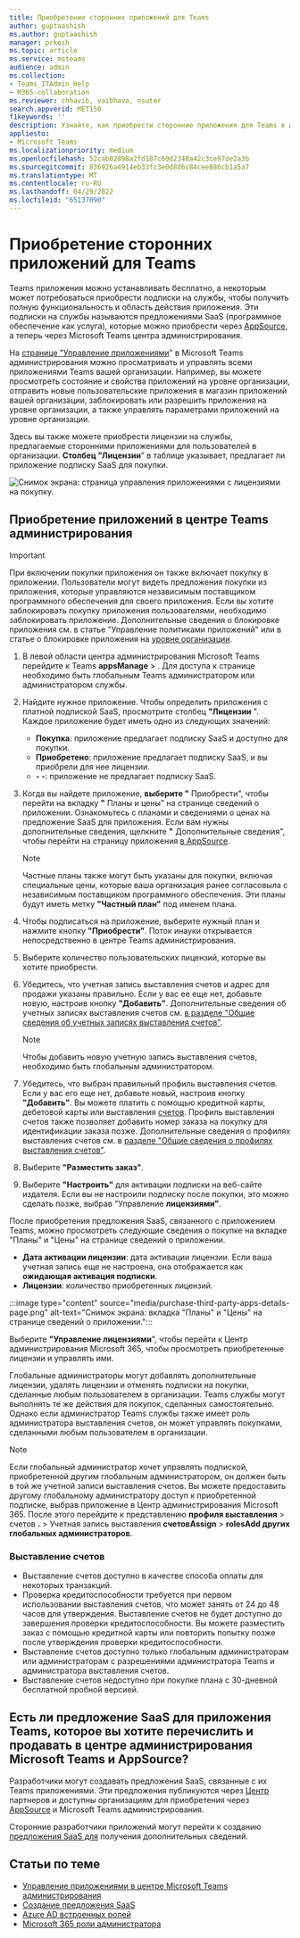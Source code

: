 ```yaml
---
title: Приобретение сторонних приложений для Teams
author: guptaashish
ms.author: guptaashish
manager: prkosh
ms.topic: article
ms.service: msteams
audience: admin
ms.collection:
- Teams_ITAdmin_Help
- M365-collaboration
ms.reviewer: chhavib, vaibhava, nsuter
search.appverid: MET150
f1keywords: ''
description: Узнайте, как приобрести сторонние приложения для Teams в центре Microsoft Teams администрирования.
appliesto:
- Microsoft Teams
ms.localizationpriority: medium
ms.openlocfilehash: 52cab02898a2fd187c60d2348a42c3ce97de2a3b
ms.sourcegitcommit: 836926a4914eb33fc3e0d8d6c84cee886cb1a5a7
ms.translationtype: MT
ms.contentlocale: ru-RU
ms.lasthandoff: 04/29/2022
ms.locfileid: "65137090"
---
```

# <a name="purchase-third-party-apps-for-teams"></a>Приобретение сторонних приложений для Teams

Teams приложения можно устанавливать бесплатно, а некоторым может потребоваться приобрести подписки на службы, чтобы получить полную функциональность и область действия приложения. Эти подписки на службы называются предложениями SaaS (программное обеспечение как услуга), которые можно приобрести через [AppSource](https://appsource.microsoft.com/), а теперь через Microsoft Teams центра администрирования.

На [странице "Управление приложениями](manage-apps.md)" в Microsoft Teams администрирования можно просматривать и управлять всеми приложениями Teams вашей организации. Например, вы можете просмотреть состояние и свойства приложений на уровне организации, отправить новые пользовательские приложения в магазин приложений вашей организации, заблокировать или разрешить приложения на уровне организации, а также управлять параметрами приложений на уровне организации.

Здесь вы также можете приобрести лицензии на службы, предлагаемые сторонними приложениями для пользователей в организации. **Столбец "Лицензии**" в таблице указывает, предлагает ли приложение подписку SaaS для покупки.

![Снимок экрана: страница управления приложениями с лицензиями на покупку.](media/manage-apps-new-page.png)

## <a name="purchase-apps-in-the-teams-admin-center"></a>Приобретение приложений в центре Teams администрирования

> [!IMPORTANT]
> При включении покупки приложения он также включает покупку в приложении. Пользователи могут видеть предложения покупки из приложения, которые управляются независимым поставщиком программного обеспечения для своего приложения. Если вы хотите заблокировать покупку приложения пользователями, необходимо заблокировать приложение. Дополнительные сведения о блокировке приложения см. в статье [](app-policies.md) "Управление политиками приложений" или в статье о блокировке приложения на [уровне организации](manage-apps.md#allow-and-block-apps).

1. В левой области центра администрирования Microsoft Teams перейдите к Teams **appsManage** > . Для доступа к странице необходимо быть глобальным Teams администратором или администратором службы.
1. Найдите нужное приложение. Чтобы определить приложения с платной подпиской SaaS, просмотрите столбец **"Лицензии** ". Каждое приложение будет иметь одно из следующих значений:
    - **Покупка**: приложение предлагает подписку SaaS и доступно для покупки.  
    - **Приобретено**: приложение предлагает подписку SaaS, и вы приобрели для нее лицензии.
    - **- -**: приложение не предлагает подписку SaaS.
1. Когда вы найдете приложение, **выберите "** Приобрести", чтобы перейти на вкладку **"** Планы и цены" на странице сведений о приложении. Ознакомьтесь с планами и сведениями о ценах на предложение SaaS для приложения. Если вам нужны дополнительные сведения, щелкните **"** Дополнительные сведения", чтобы перейти на страницу приложения [в AppSource](https://appsource.microsoft.com/).

   > [!NOTE]
   > Частные планы также могут быть указаны для покупки, включая специальные цены, которые ваша организация ранее согласовыла с независимым поставщиком программного обеспечения. Эти планы будут иметь метку **"Частный план"** под именем плана.

1. Чтобы подписаться на приложение, выберите нужный план и нажмите кнопку **"Приобрести"**. Поток инауки открывается непосредственно в центре Teams администрирования.

1. Выберите количество пользовательских лицензий, которые вы хотите приобрести.
1. Убедитесь, что учетная запись выставления счетов и адрес для продажи указаны правильно. Если у вас ее еще нет, добавьте новую, настроив кнопку **"Добавить"**. Дополнительные сведения об учетных записях выставления счетов см. [в разделе "Общие сведения об учетных записях выставления счетов"](/microsoft-365/commerce/manage-billing-accounts).

   > [!NOTE]
   > Чтобы добавить новую учетную запись выставления счетов, необходимо быть глобальным администратором.

1. Убедитесь, что выбран правильный профиль выставления счетов. Если у вас его еще нет, добавьте новый, настроив кнопку **"Добавить"**. Вы можете платить с помощью кредитной карты, дебетовой карты или выставления [счетов](#invoice-billing). Профиль выставления счетов также позволяет добавить номер заказа на покупку для идентификации заказа позже. Дополнительные сведения о профилях выставления счетов см. в [разделе "Общие сведения о профилях выставления счетов"](/microsoft-365/commerce/billing-and-payments/manage-billing-profiles).
1. Выберите **"Разместить заказ"**.
1. Выберите **"Настроить"** для активации подписки на веб-сайте издателя. Если вы не настроили подписку после покупки, это можно сделать позже, выбрав "Управление **лицензиями"**.

После приобретения предложения SaaS, связанного с приложением Teams, можно просмотреть следующие сведения о покупке на вкладке "Планы"  и "Цены" на странице сведений о приложении.

- **Дата активации лицензии**: дата активации лицензии. Если ваша учетная запись еще не настроена, она отображается как **ожидающая активация подписки**.
- **Лицензии**: количество приобретенных лицензий.

:::image type="content" source="media/purchase-third-party-apps-details-page.png" alt-text="Снимок экрана: вкладка &quot;Планы&quot; и &quot;Цены&quot; на странице сведений о приложении.":::

Выберите **"Управление лицензиями**", чтобы перейти к Центр администрирования Microsoft 365, чтобы просмотреть приобретенные лицензии и управлять ими.

Глобальные администраторы могут добавлять дополнительные лицензии, удалять лицензии и отменять подписки на покупки, сделанные любым пользователем в организации. Teams службы могут выполнять те же действия для покупок, сделанных самостоятельно. Однако если администратор Teams службы также имеет роль администратора выставления счетов, он может управлять покупками, сделанными любым пользователем в организации.

> [!NOTE]
> Если глобальный администратор хочет управлять подпиской, приобретенной другим глобальным администратором, он должен быть в той же учетной записи выставления счетов. Вы можете предоставить другому глобальному администратору доступ к приобретенной подписке, выбрав приложение в Центр администрирования Microsoft 365. После этого перейдите к представлению **профиля выставления** >  счетов **.** >  Учетная запись выставления **счетовAssign** >  **rolesAdd других глобальных администраторов**.

### <a name="invoice-billing"></a>Выставление счетов

- Выставление счетов доступно в качестве способа оплаты для некоторых транзакций.
- Проверка кредитоспособности требуется при первом использовании выставления счетов, что может занять от 24 до 48 часов для утверждения. Выставление счетов не будет доступно до завершения проверки кредитоспособности. Вы можете разместить заказ с помощью кредитной карты или повторить попытку позже после утверждения проверки кредитоспособности.
- Выставление счетов доступно только глобальным администраторам или администраторам с разрешениями администратора Teams и администратора выставления счетов.
- Выставление счетов недоступно при покупке плана с 30-дневной бесплатной пробной версией.

## <a name="have-a-saas-offer-for-a-teams-app-that-you-want-to-list-and-sell-in-the-microsoft-teams-admin-center-and-appsource"></a>Есть ли предложение SaaS для приложения Teams, которое вы хотите перечислить и продавать в центре администрирования Microsoft Teams и AppSource?

Разработчики могут создавать предложения SaaS, связанные с их Teams приложениями. Эти предложения публикуются через [Центр](https://partner.microsoft.com) партнеров и доступны организациям для приобретения через [AppSource](https://appsource.microsoft.com/) и Microsoft Teams администрирования.

Сторонние разработчики приложений могут перейти к созданию [предложения SaaS для](/azure/marketplace/partner-center-portal/create-new-saas-offer) получения дополнительных сведений.

## <a name="related-topics"></a>Статьи по теме

- [Управление приложениями в центре Microsoft Teams администрирования](manage-apps.md)
- [Создание предложения SaaS](/azure/marketplace/partner-center-portal/create-new-saas-offer)
- [Azure AD встроенных ролей](/azure/active-directory/roles/permissions-reference)
- [Microsoft 365 роли администратора](/microsoft-365/admin/add-users/about-admin-roles)
